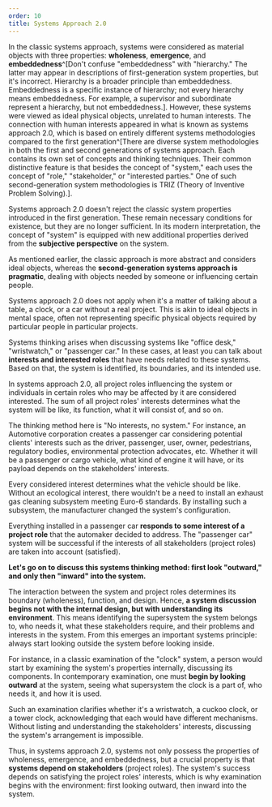 ```yaml
---
order: 10
title: Systems Approach 2.0
---
```


In the classic systems approach, systems were considered as material objects with three properties: **wholeness**, **emergence**, and **embeddedness**^[Don't confuse "embeddedness" with "hierarchy." The latter may appear in descriptions of first-generation system properties, but it's incorrect. Hierarchy is a broader principle than embeddedness. Embeddedness is a specific instance of hierarchy; not every hierarchy means embeddedness. For example, a supervisor and subordinate represent a hierarchy, but not embeddedness.]. However, these systems were viewed as ideal physical objects, unrelated to human interests. The connection with human interests appeared in what is known as systems approach 2.0, which is based on entirely different systems methodologies compared to the first generation^[There are diverse system methodologies in both the first and second generations of systems approach. Each contains its own set of concepts and thinking techniques. Their common distinctive feature is that besides the concept of "system," each uses the concept of "role," "stakeholder," or "interested parties." One of such second-generation system methodologies is TRIZ (Theory of Inventive Problem Solving).].

Systems approach 2.0 doesn't reject the classic system properties introduced in the first generation. These remain necessary conditions for existence, but they are no longer sufficient. In its modern interpretation, the concept of "system" is equipped with new additional properties derived from the **subjective perspective** on the system.

As mentioned earlier, the classic approach is more abstract and considers ideal objects, whereas the **second-generation systems approach is pragmatic**, dealing with objects needed by someone or influencing certain people.

Systems approach 2.0 does not apply when it's a matter of talking about a table, a clock, or a car without a real project. This is akin to ideal objects in mental space, often not representing specific physical objects required by particular people in particular projects.

Systems thinking arises when discussing systems like "office desk," "wristwatch," or "passenger car." In these cases, at least you can talk about **interests and interested roles** that have needs related to these systems. Based on that, the system is identified, its boundaries, and its intended use.

In systems approach 2.0, all project roles influencing the system or individuals in certain roles who may be affected by it are considered interested. The sum of all project roles' interests determines what the system will be like, its function, what it will consist of, and so on.

The thinking method here is "No interests, no system." For instance, an Automotive corporation creates a passenger car considering potential clients' interests such as the driver, passenger, user, owner, pedestrians, regulatory bodies, environmental protection advocates, etc. Whether it will be a passenger or cargo vehicle, what kind of engine it will have, or its payload depends on the stakeholders' interests.

Every considered interest determines what the vehicle should be like. Without an ecological interest, there wouldn't be a need to install an exhaust gas cleaning subsystem meeting Euro-6 standards. By installing such a subsystem, the manufacturer changed the system's configuration.

Everything installed in a passenger car **responds to some interest of a project role** that the automaker decided to address. The "passenger car" system will be successful if the interests of all stakeholders (project roles) are taken into account (satisfied).

**Let's go on to discuss this systems thinking method: first look "outward," and only then "inward" into the system.**

The interaction between the system and project roles determines its boundary (wholeness), function, and design. Hence, **a system discussion begins not with the internal design, but with understanding** **its** **environment**. This means identifying the supersystem the system belongs to, who needs it, what these stakeholders require, and their problems and interests in the system. From this emerges an important systems principle: always start looking outside the system before looking inside.

For instance, in a classic examination of the "clock" system, a person would start by examining the system's properties internally, discussing its components. In contemporary examination, one must **begin by looking outward** at the system, seeing what supersystem the clock is a part of, who needs it, and how it is used.

Such an examination clarifies whether it's a wristwatch, a cuckoo clock, or a tower clock, acknowledging that each would have different mechanisms. Without listing and understanding the stakeholders' interests, discussing the system's arrangement is impossible.

Thus, in systems approach 2.0, systems not only possess the properties of wholeness, emergence, and embeddedness, but a crucial property is that **systems depend on stakeholders** (project roles). The system's success depends on satisfying the project roles' interests, which is why examination begins with the environment: first looking outward, then inward into the system.